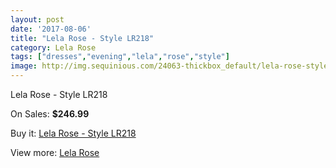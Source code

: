 ```yaml
---
layout: post
date: '2017-08-06'
title: "Lela Rose - Style LR218"
category: Lela Rose
tags: ["dresses","evening","lela","rose","style"]
image: http://img.sequinious.com/24063-thickbox_default/lela-rose-style-lr218.jpg
---
```

Lela Rose - Style LR218

On Sales: **$246.99**
<a href="https://www.sequinious.com/lela-rose/10306-lela-rose-style-lr218.html"><amp-img layout="responsive" width="600" height="600" src="//img.sequinious.com/24063-thickbox_default/lela-rose-style-lr218.jpg" alt="Lela Rose - Style LR218 0" /></a>
<a href="https://www.sequinious.com/lela-rose/10306-lela-rose-style-lr218.html"><amp-img layout="responsive" width="600" height="600" src="//img.sequinious.com/24065-thickbox_default/lela-rose-style-lr218.jpg" alt="Lela Rose - Style LR218 1" /></a>
<a href="https://www.sequinious.com/lela-rose/10306-lela-rose-style-lr218.html"><amp-img layout="responsive" width="600" height="600" src="//img.sequinious.com/24064-thickbox_default/lela-rose-style-lr218.jpg" alt="Lela Rose - Style LR218 2" /></a>

Buy it: [Lela Rose - Style LR218](https://www.sequinious.com/lela-rose/10306-lela-rose-style-lr218.html "Lela Rose - Style LR218")

View more: [Lela Rose](https://www.sequinious.com/40-lela-rose "Lela Rose")